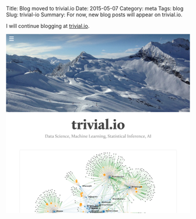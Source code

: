 Title: Blog moved to trivial.io
Date: 2015-05-07
Category: meta
Tags: blog
Slug: trivial-io
Summary: For now, new blog posts will appear on trivial.io.

I will continue blogging at [trivial.io](http://trivial.io).

[![trivial.io](/images/trivial-io.png "trivial.io screen")](http://trivial.io)
